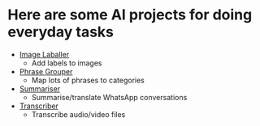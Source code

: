 # Here are some AI projects for doing everyday tasks
- [Image Laballer](image_labeler/Readme.md)
    - Add labels to images
- [Phrase Grouper](phrase_grouper/Readme.md)
    - Map lots of phrases to categories
- [Summariser](summariser/Readme.md)
    - Summarise/translate WhatsApp conversations
- [Transcriber](transcriber/Readme.md)
    - Transcribe audio/video files
